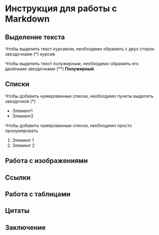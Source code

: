 # Инструкция для работы с Markdown

## Выделение текста

Чтобы выделить текст курсивом, необходимо обрамить с двух сторон звездочками (*) *курсив*

Чтобы выделить текст полужирным, необходимо обрамить его двойными звездочками (**) **Полужирный**

## Списки

Чтобы добавить нумерованные списки, необходимо пункты выделить звездочкой (*)
* Элемент1
* Элемент2

Чтобы добавить нумерованные списки, необходимо просто пронумеровать

1. Элемент 1
2. Элемент 2

## Работа с изображениями

## Ссылки

## Работа с таблицами

## Цитаты

## Заключение

